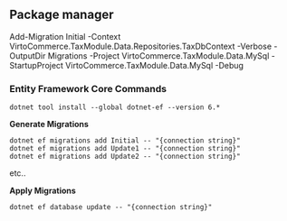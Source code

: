 
## Package manager 
Add-Migration Initial -Context VirtoCommerce.TaxModule.Data.Repositories.TaxDbContext  -Verbose -OutputDir Migrations -Project VirtoCommerce.TaxModule.Data.MySql -StartupProject VirtoCommerce.TaxModule.Data.MySql  -Debug



### Entity Framework Core Commands
```
dotnet tool install --global dotnet-ef --version 6.*
```

**Generate Migrations**

```
dotnet ef migrations add Initial -- "{connection string}"
dotnet ef migrations add Update1 -- "{connection string}"
dotnet ef migrations add Update2 -- "{connection string}"
```

etc..

**Apply Migrations**

`dotnet ef database update -- "{connection string}"`
